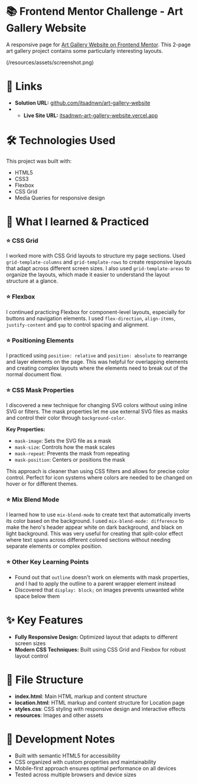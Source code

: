 # 📚 Frontend Mentor Challenge - Art Gallery Website

A responsive page for [Art Gallery Website on Frontend Mentor](https://www.frontendmentor.io/challenges/art-gallery-website-yVdrZlxyA). This 2-page art gallery project contains some particularly interesting layouts.

(/resources/assets/screenshot.png)

# 🔗 Links

+ **Solution URL:** [github.com/itsadnwn/art-gallery-website](https://github.com/itsadnwn/art-gallery-website/)
+ + **Live Site URL:** [itsadnwn-art-gallery-website.vercel.app](https://itsadnwn-art-gallery-website.vercel.app/)

# 🛠️ Technologies Used

This project was built with:
+ HTML5
+ CSS3
+ Flexbox
+ CSS Grid
+ Media Queries for responsive design

# 🎯 What I learned & Practiced

### ⭐ CSS Grid
I worked more with CSS Grid layouts to structure my page sections. Used `grid-template-columns` and `grid-template-rows` to create responsive layouts that adapt across different screen sizes.
I also used `grid-template-areas` to organize the layouts, which made it easier to understand the layout structure at a glance.

### ⭐ Flexbox
I continued practicing Flexbox for component-level layouts, especially for buttons and navigation elements. I used `flex-direction`, `align-items`, `justify-content` and `gap` to control spacing and alignment.

### ⭐ Positioning Elements
I practiced using `position: relative` and `position: absolute` to rearrange and layer elements on the page. This was helpful for overlapping elements and creating complex layouts where the elements need to break out of the normal document flow.

### ⭐ CSS Mask Properties
I discovered a new technique for changing SVG colors without using inline SVG or filters. The mask properties let me use external SVG files as masks and control their color through `background-color`.

**Key Properties:**
+ `mask-image`: Sets the SVG file as a mask
+ `mask-size`: Controls how the mask scales
+ `mask-repeat`: Prevents the mask from repeating
+ `mask-position`: Centers or positions the mask

This approach is cleaner than using CSS filters and allows for precise color control. Perfect for icon systems where colors are needed to be changed on hover or for different themes.

### ⭐ Mix Blend Mode
I learned how to use `mix-blend-mode` to create text that automatically inverts its color based on the background. I used `mix-blend-mode: difference` to make the hero's header appear white on dark background, and black on light background.
This was very useful for creating that split-color effect where text spans across different colored sections without needing separate elements or complex position.

### ⭐ Other Key Learning Points
+ Found out that `outline` doesn't work on elements with mask properties, and I had to apply the outline to a parent wrapper element instead
+ Discovered that `display: block;` on images prevents unwanted white space below them

# ✨ Key Features

+ **Fully Responsive Design:** Optimized layout that adapts to different screen sizes
+ **Modern CSS Techniques:** Built using CSS Grid and Flexbox for robust layout control

# 📁 File Structure

+ **index.html**: Main HTML markup and content structure
+ **location.html**: HTML markup and content structure for Location page
+ **styles.css**: CSS styling with responsive design and interactive effects
+ **resources**: Images and other assets

# 🔧 Development Notes

+ Built with semantic HTML5 for accessibility
+ CSS organized with custom properties and maintainability 
+ Mobile-first approach ensures optimal performance on all devices
+ Tested across multiple browsers and device sizes